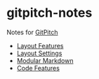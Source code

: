 # gitpitch-notes

Notes for [GitPitch](https://gitpitch.com)

* [Layout Features](https://gitpitch.com/docs/layout-features)
* [Layout Settings](https://gitpitch.com/docs/settings/layout)
* [Modular Markdown](https://gitpitch.com/docs/git/branch-shared-markdown)
* [Code Features](https://gitpitch.com/docs/code-features)
